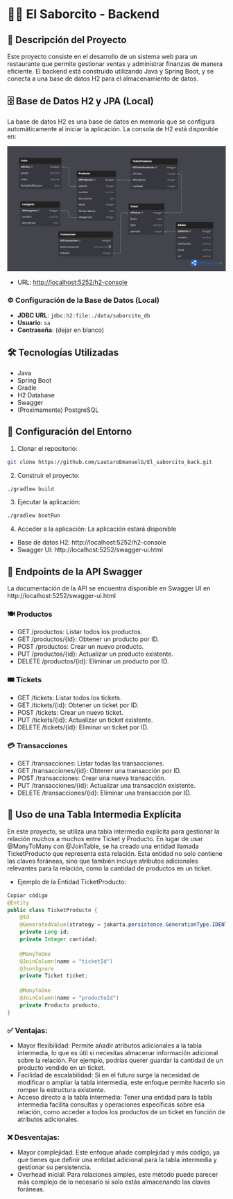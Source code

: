 # 🍔🍟 El Saborcito - Backend

## 📜 Descripción del Proyecto

Este proyecto consiste en el desarrollo de un sistema web para un restaurante que permite gestionar ventas y administrar finanzas de manera eficiente. El backend está construido utilizando Java y Spring Boot, y se conecta a una base de datos H2 para el almacenamiento de datos.

## 🗄️ Base de Datos H2 y JPA (Local)

La base de datos H2 es una base de datos en memoria que se configura automáticamente al iniciar la aplicación. La consola de H2 está disponible en:

![Base de Datos El Saborcito](./data/El%20saborcito.png)

- URL: [http://localhost:5252/h2-console](http://localhost:8080/h2-console)

### ⚙️ Configuración de la Base de Datos (Local)

- **JDBC URL**: `jdbc:h2:file:./data/saborcito_db`
- **Usuario**: `sa`
- **Contraseña**: (dejar en blanco)

## 🛠️ Tecnologías Utilizadas

- Java
- Spring Boot
- Gradle
- H2 Database
- Swagger
- (Proximamente) PostgreSQL

## 🚀 Configuración del Entorno

1. Clonar el repositorio:

```bash
git clone https://github.com/LautaroEmanuelG/El_saborcito_back.git
```

2. Construir el proyecto:

```bash
./gradlew build
```

3. Ejecutar la aplicación:

```bash
./gradlew bootRun
```

4. Acceder a la aplicación: La aplicación estará disponible
- Base de datos H2: http://localhost:5252/h2-console
- Swagger UI: http://localhost:5252/swagger-ui.html

## 📄 Endpoints de la API Swagger

La documentación de la API se encuentra disponible en Swagger UI en http://localhost:5252/swagger-ui.html

### 🍽️ Productos

- GET /productos: Listar todos los productos.
- GET /productos/{id}: Obtener un producto por ID.
- POST /productos: Crear un nuevo producto.
- PUT /productos/{id}: Actualizar un producto existente.
- DELETE /productos/{id}: Eliminar un producto por ID.

### 🎟️ Tickets

- GET /tickets: Listar todos los tickets.
- GET /tickets/{id}: Obtener un ticket por ID.
- POST /tickets: Crear un nuevo ticket.
- PUT /tickets/{id}: Actualizar un ticket existente.
- DELETE /tickets/{id}: Eliminar un ticket por ID.

### 💳 Transacciones

- GET /transacciones: Listar todas las transacciones.
- GET /transacciones/{id}: Obtener una transacción por ID.
- POST /transacciones: Crear una nueva transacción.
- PUT /transacciones/{id}: Actualizar una transacción existente.
- DELETE /transacciones/{id}: Eliminar una transacción por ID.

## 🔗 Uso de una Tabla Intermedia Explícita

En este proyecto, se utiliza una tabla intermedia explícita para gestionar la relación muchos a muchos entre Ticket y Producto. En lugar de usar @ManyToMany con @JoinTable, se ha creado una entidad llamada TicketProducto que representa esta relación. Esta entidad no solo contiene las claves foráneas, sino que también incluye atributos adicionales relevantes para la relación, como la cantidad de productos en un ticket.

- Ejemplo de la Entidad TicketProducto:

```java
Copiar código
@Entity
public class TicketProducto {
    @Id
    @GeneratedValue(strategy = jakarta.persistence.GenerationType.IDENTITY)
    private Long id;
    private Integer cantidad;

    @ManyToOne
    @JoinColumn(name = "ticketId")
    @JsonIgnore
    private Ticket ticket;

    @ManyToOne
    @JoinColumn(name = "productoId")
    private Producto producto;
}
```

### ✅ Ventajas:

- Mayor flexibilidad: Permite añadir atributos adicionales a la tabla intermedia, lo que es útil si necesitas almacenar información adicional sobre la relación. Por ejemplo, podrías querer guardar la cantidad de un producto vendido en un ticket.
- Facilidad de escalabilidad: Si en el futuro surge la necesidad de modificar o ampliar la tabla intermedia, este enfoque permite hacerlo sin romper la estructura existente.
- Acceso directo a la tabla intermedia: Tener una entidad para la tabla intermedia facilita consultas y operaciones específicas sobre esa relación, como acceder a todos los productos de un ticket en función de atributos adicionales.

### ❌ Desventajas:

- Mayor complejidad: Este enfoque añade complejidad y más código, ya que tienes que definir una entidad adicional para la tabla intermedia y gestionar su persistencia.
- Overhead inicial: Para relaciones simples, este método puede parecer más complejo de lo necesario si solo estás almacenando las claves foráneas.
